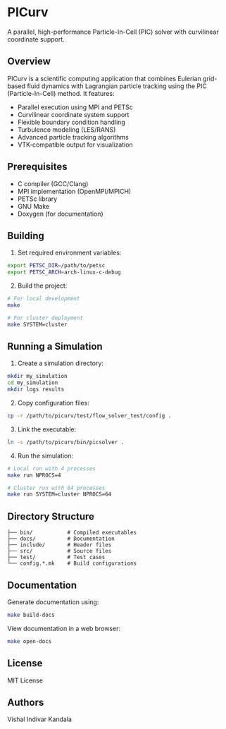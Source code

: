 # PICurv

A parallel, high-performance Particle-In-Cell (PIC) solver with curvilinear coordinate support.

## Overview

PICurv is a scientific computing application that combines Eulerian grid-based fluid dynamics with Lagrangian particle tracking using the PIC (Particle-In-Cell) method. It features:

- Parallel execution using MPI and PETSc
- Curvilinear coordinate system support
- Flexible boundary condition handling
- Turbulence modeling (LES/RANS)
- Advanced particle tracking algorithms
- VTK-compatible output for visualization

## Prerequisites

- C compiler (GCC/Clang)
- MPI implementation (OpenMPI/MPICH)
- PETSc library
- GNU Make
- Doxygen (for documentation)

## Building

1. Set required environment variables:
```sh
export PETSC_DIR=/path/to/petsc
export PETSC_ARCH=arch-linux-c-debug
```

2. Build the project:
```sh
# For local development
make

# For cluster deployment
make SYSTEM=cluster
```

## Running a Simulation

1. Create a simulation directory:
```sh
mkdir my_simulation
cd my_simulation
mkdir logs results
```

2. Copy configuration files:
```sh
cp -r /path/to/picurv/test/flow_solver_test/config .
```

3. Link the executable:
```sh
ln -s /path/to/picurv/bin/picsolver .
```

4. Run the simulation:
```sh
# Local run with 4 processes
make run NPROCS=4

# Cluster run with 64 processes
make run SYSTEM=cluster NPROCS=64
```

## Directory Structure

```
├── bin/           # Compiled executables
├── docs/          # Documentation
├── include/       # Header files
├── src/           # Source files
├── test/          # Test cases
└── config.*.mk    # Build configurations
```

## Documentation

Generate documentation using:
```sh
make build-docs
```

View documentation in a web browser:
```sh
make open-docs
```

## License

MIT License

## Authors

Vishal Indivar Kandala